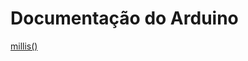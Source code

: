# Documentação do Arduino

[millis()](https://docs.arduino.cc/language-reference/en/functions/time/millis/)